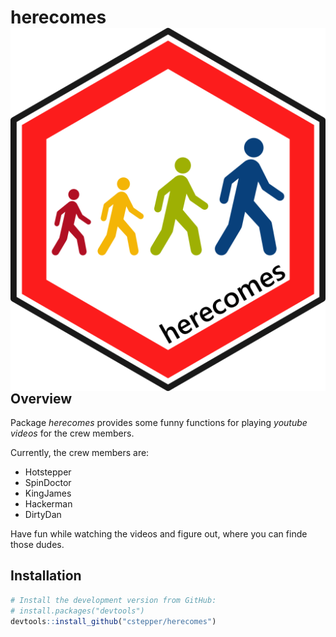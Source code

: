 
<!-- README.md is generated from README.Rmd. Please edit that file -->
herecomes <img src="man/figures/herecomes_logo_hex.png" align="right" />
========================================================================

Overview
--------

Package *herecomes* provides some funny functions for playing *youtube videos* for the crew members.

Currently, the crew members are:

-   Hotstepper
-   SpinDoctor
-   KingJames
-   Hackerman
-   DirtyDan

Have fun while watching the videos and figure out, where you can finde those dudes.

Installation
------------

``` r
# Install the development version from GitHub:
# install.packages("devtools")
devtools::install_github("cstepper/herecomes")
```
